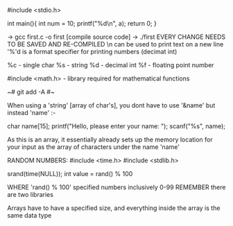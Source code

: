 #include <stdio.h>

int main(){
    int num = 10;
    printf("%d\n", a);
    return 0;
}

-> gcc first.c -o first [compile source code]
-> ./first
EVERY CHANGE NEEDS TO BE SAVED AND RE-COMPILED
\n can be used to print text on a new line
'%'d is a format specifier for printing numbers (decimat int)

%c - single char
%s - string
%d - decimal int
%f - floating point number

#include <math.h> - library required for mathematical functions

 ~# git add -A #~

When using a 'string' [array of char's], you dont have to use '&name' but instead 'name' :-

char name[15];
printf("Hello, please enter your name: ");
scanf("%s", name);

As this is an array, it essentially already sets up the memory location for your input as the array of characters under the name 'name'

RANDOM NUMBERS:
#include <time.h>
#include <stdlib.h>

srand(time(NULL));
int value = rand() % 100

WHERE 'rand() % 100' specified numbers inclusively 0-99
REMEMBER there are two libraries

Arrays have to have a specified size, and everything inside the array is the same data type
